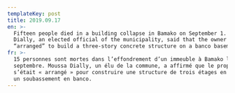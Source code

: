 ```yaml
---
templateKey: post
title: 2019.09.17
en: >-
  Fifteen people died in a building collapse in Bamako on September 1. Moussa
  Dially, an elected official of the municipality, said that the owner had
  “arranged” to build a three-story concrete structure on a banco basement wall.
fr: >-
  15 personnes sont mortes dans l’effondrement d’un immeuble à Bamako le 1er
  septembre. Moussa Dially, un élu de la commune, a affirmé que le propriétaire
  s’était « arrangé » pour construire une structure de trois étages en béton sur
  un soubassement en banco.
---
```


